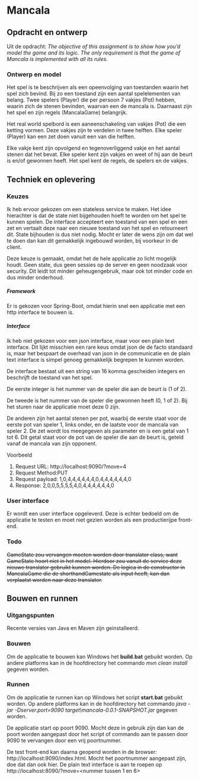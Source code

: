 # Mancala

## Opdracht en ontwerp
Uit de opdracht: *The objective of this assignment is to show how you’d model the game and its logic. The only requirement is that the game of Mancala is implemented with all its rules.*

### Ontwerp en model
Het spel is te beschrijven als een opeenvolging van toestanden waarin het spel zich bevind. Bij zo een toestand zijn een aantal spelelementen van belang. Twee spelers (Player) die per persoon 7 vakjes (Pot) hebben, waarin zich de stenen bevinden, waarvan een de mancala is. Daarnaast zijn het spel en zijn regels (MancalaGame) belangrijk.

Het real world spelbord is een aaneenschakeling van vakjes (Pot) die een ketting vormen. Deze vakjes zijn te verdelen in twee helften. Elke speler (Player) kan een zet doen vanuit een van die helften.

Elke vakje kent zijn opvolgend en tegenoverliggend vakje en het aantal stenen dat het bevat. Elke speler kent zijn vakjes en weet of hij aan de beurt is en/of gewonnen heeft. Het spel kent de regels, de spelers en de vakjes. 


## Techniek en oplevering

### Keuzes
Ik heb ervoor gekozen om een stateless service te maken. Het idee hierachter is dat de state niet bijgehouden hoeft te worden om het spel te kunnen spelen. De interface accepteert een toestand van een spel en een zet en vertaalt deze naar een nieuwe toestand van het spel en retourneert dit. State bijhouden is dus niet nodig. Mocht er later de wens zijn om dat wel te doen dan kan dit gemakkelijk ingebouwd worden, bij voorkeur in de client.

Deze keuze is gemaakt, omdat het de hele applicatie zo licht mogelijk houdt. Geen state, dus geen sessies op de server en geen noodzaak voor security. Dit leidt tot minder geheugengebruik, maar ook tot minder code en dus minder onderhoud.

##### Framework
Er is gekozen voor Spring-Boot, omdat hierin snel een applicatie met een http interface te bouwen is. 

##### Interface
 Ik heb niet gekozen voor een json interface, maar voor een plain text interface. Dit lijkt misschien een rare keus omdat json de de facto standaard is, maar het bespaart de overhead van json in de communicatie en de plain text interface is simpel genoeg gemakkelijk begrepen te kunnen worden.
 
 De interface bestaat uit een string van 16 komma gescheiden integers en beschrijft de toestand van het spel. 
 
 De eerste integer is het nummer van de speler die aan de beurt is (1 of 2).
 
  De tweede is het nummer van de speler die gewonnen heeft (0, 1 of 2). Bij het sturen naar de applicatie moet deze 0 zijn.
 
 De anderen zijn het aantal stenen per pot, waarbij de eerste staat voor de eerste pot van speler 1, links onder, en de laatste voor de mancala van speler 2.
 De zet wordt los meegegeven als parameter en is een getal van 1 tot 6. Dit getal staat voor de pot van de speler die aan de beurt is, geteld vanaf de mancala van zijn opponent.
 
 Voorbeeld
1. Request URL: http://localhost:9090/?move=4
2. Request Method:PUT
3. Request payload: 1,0,4,4,4,4,4,4,0,4,4,4,4,4,4,0
4. Response: 2,0,0,5,5,5,5,4,0,4,4,4,4,4,4,0

### User interface
Er wordt een user interface opgeleverd. Deze is echter bedoeld om de applicatie te testen en moet niet gezien worden als een productierijpe front-end.

### Todo
<del>GameState zou vervangen moeten worden door translator class, want GameState hoort niet in het model. Hierdoor zou vanuit de service deze nieuwe translator gebruikt kunnen worden. De logica in de constructor in MancalaGame die de shorthandGamestate als input heeft, kan dan verplaatst worden naar deze translator.</del>

## Bouwen en runnen

### Uitgangspunten
Recente versies van Java en Maven zijn geinstalleerd.

### Bouwen
Om de applicatie te bouwen kan Windows het **build.bat** gebuikt worden.
Op andere platforms kan in de hoofdirectory het commando *mvn clean install* gegeven worden.

### Runnen
Om de applicatie te runnen kan op Windows het script **start.bat** gebuikt worden.
Op andere platforms kan in de hoofdirectory het commando *java -jar -Dserver.port=9090 target\mancala-0.0.1-SNAPSHOT.jar* gegeven worden.

De applicatie start op poort 9090. Mocht deze in gebruik zijn dan kan de poort worden aangepast door het script of commando aan te passen door 9090 te vervangen door een vrij poortnummer.

De test front-end kan daarna geopend worden in de browser: http://localhost:9090/index.html. Mocht het poortnummer aangepast zijn, doe dat dan ook hier. De plain text interface is aan te roepen op http://localhost:8090/?move=<nummer tussen 1 en 6\>